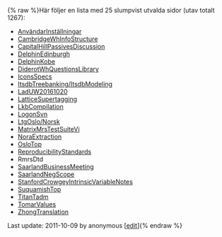 {% raw %}Här följer en lista med 25 slumpvist utvalda sidor (utav totalt 1267):

- [AnvändarInställningar](/Anv%C3%A4ndarInst%C3%A4llningar)
- [CambridgeWhInfoStructure](https://blog.inductorsoftware.com/docsproto/summits/CambridgeWhInfoStructure)
- [CapitalHillPassivesDiscussion](https://blog.inductorsoftware.com/docsproto/grammars/CapitalHillPassivesDiscussion)
- [DelphinEdinburgh](https://blog.inductorsoftware.com/docsproto/missing/DelphinEdinburgh)
- [DelphinKobe](https://blog.inductorsoftware.com/docsproto/missing/DelphinKobe)
- [DiderotWhQuestionsLibrary](https://blog.inductorsoftware.com/docsproto/summits/DiderotWhQuestionsLibrary)
- [IconsSpecs](https://blog.inductorsoftware.com/docsproto/tools/IconsSpecs)
- [ItsdbTreebanking/ItsdbModeling](https://blog.inductorsoftware.com/docsproto/tools/ItsdbTreebanking_ItsdbModeling)
- [LadUW20161020](https://blog.inductorsoftware.com/docsproto/missing/LadUW20161020)
- [LatticeSupertagging](https://blog.inductorsoftware.com/docsproto/missing/LatticeSupertagging)
- [LkbCompilation](https://blog.inductorsoftware.com/docsproto/tools/LkbCompilation)
- [LogonSvn](https://blog.inductorsoftware.com/docsproto/tools/LogonSvn)
- [LtgOslo/Norsk](https://blog.inductorsoftware.com/docsproto/missing/LtgOslo_Norsk)
- [MatrixMrsTestSuiteVi](https://blog.inductorsoftware.com/docsproto/missing/MatrixMrsTestSuiteVi)
- [NoraExtraction](https://blog.inductorsoftware.com/docsproto/missing/NoraExtraction)
- [OsloTop](https://blog.inductorsoftware.com/docsproto/summits/OsloTop)
- [ReproducibilityStandards](https://blog.inductorsoftware.com/docsproto/missing/ReproducibilityStandards)
- RmrsDtd
- [SaarlandBusinessMeeting](https://blog.inductorsoftware.com/docsproto/summits/SaarlandBusinessMeeting)
- [SaarlandNegScope](https://blog.inductorsoftware.com/docsproto/summits/SaarlandNegScope)
- [StanfordCrowgeyIntrinsicVariableNotes](https://blog.inductorsoftware.com/docsproto/summits/StanfordCrowgeyIntrinsicVariableNotes)
- [SuquamishTop](https://blog.inductorsoftware.com/docsproto/summits/SuquamishTop)
- [TitanTadm](https://blog.inductorsoftware.com/docsproto/missing/TitanTadm)
- [TomarValues](https://blog.inductorsoftware.com/docsproto/missing/TomarValues)
- [ZhongTranslation](https://blog.inductorsoftware.com/docsproto/grammars/ZhongTranslation)

Last update: 2011-10-09 by anonymous [[edit](https://github.com/delph-in/docs/wiki/SlumpvisSida/_edit)]{% endraw %}